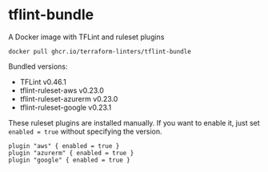 # tflint-bundle

A Docker image with TFLint and ruleset plugins

```console
docker pull ghcr.io/terraform-linters/tflint-bundle
```

Bundled versions:

- TFLint v0.46.1
- tflint-ruleset-aws v0.23.0
- tflint-ruleset-azurerm v0.23.0
- tflint-ruleset-google v0.23.1

These ruleset plugins are installed manually. If you want to enable it, just set `enabled = true` without specifying the version.

```hcl
plugin "aws" { enabled = true }
plugin "azurerm" { enabled = true }
plugin "google" { enabled = true }
```
